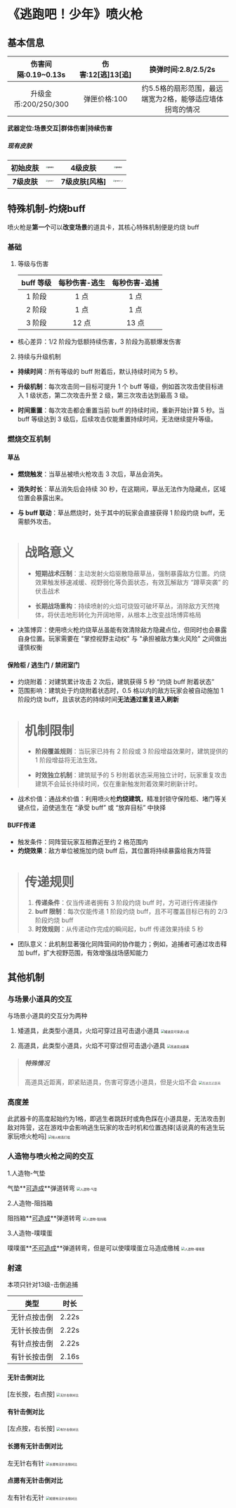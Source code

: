﻿# **《逃跑吧！少年》喷火枪**



## **基本信息**

| 伤害间隔:0.19~0.13s  | 伤害:12[逃]13[追] |                   换弹时间:2.8/2.5/2s                    |
| :------------------: | :---------------: | :------------------------------------------------------: |
| 升级金币:200/250/300 |   弹匣价格:100    | 约5.5格的扇形范围，最远端宽为2格，能够适应墙体拐弯的情况 |

**武器定位:场景交互|群体伤害|持续伤害**

##### **现有皮肤**

| **初始皮肤** | <img src=".\grade1.png" alt="grade1" style="zoom:25%;" /> |    **4级皮肤**    |  <img src=".\grade4.png" alt="grade4" style="zoom:25%;" />   |
| :----------: | :-------------------------------------------------------: | :---------------: | :----------------------------------------------------------: |
| **7级皮肤**  | <img src=".\grade7.png" alt="grade7" style="zoom:25%;" /> | **7级皮肤[风格]** | <img src=".\grade7_O.png" alt="grade7_O" style="zoom:25%;" /> |

## **特殊机制-灼烧buff**

喷火枪是**第一个**可以**改变场景**的道具卡，其核心特殊机制便是灼烧 buff

### **基础**

1. 等级与伤害

   |buff 等级|每秒伤害-逃生|每秒伤害-追捕|
   | :-: | :-: | :-: |
   |1 阶段|1 点|1 点|
   |2 阶段|1 点|1 点|
   |3 阶段|12 点|13 点|

- 核心差异：1/2 阶段为低额持续伤害，3 阶段为高额爆发伤害
2. 持续与升级机制
- **持续时间**：所有等级的 buff 附着后，默认持续时间为 5 秒。

- **升级机制**：每次攻击同一目标可提升 1 个 buff 等级，例如首次攻击使目标进入 1 级状态，第二次攻击升至 2 级，第三次攻击达到最高 3 级。

- **时间重置**：每次攻击都会重置当前 buff 的持续时间，重新开始计算 5 秒。当 buff 等级达到 3 级后，后续攻击仅能重置持续时间，无法继续提升等级。

### **燃烧交互机制**

#### **草丛**

- **燃烧触发**：当草丛被喷火枪攻击 3 次后，草丛会消失。


- **消失时长**：草丛消失后会持续 30 秒，在这期间，草丛无法作为隐藏点，区域位置会暴露出来。

- **与 buff 联动**：草丛燃烧时，处于其中的玩家会直接获得 1 阶段灼烧 buff，无需额外攻击。


># 战略意义
>
>- **短期战术压制**：主动发射火焰驱散隐蔽草丛，强制暴露敌方位置。灼烧效果触发移速减缓、视野弱化等负面状态，有效瓦解敌方 “蹲草突袭” 的伏击战术
>
>- **长期战场重构**：持续喷射的火焰可烧毁可破坏草丛，消除敌方天然掩体，将伏击地形转化为开阔地带，从根本上改变战场博弈格局

- 决策博弈：使用喷火枪灼烧草丛虽能有效清除敌方隐藏点位，但同时也会暴露自身位置。玩家需要在 "掌控视野主动权" 与 "承担被敌方集火风险" 之间做出谨慎权衡

#### **保险柜 / 逃生门 / 禁闭室门**

- 灼烧附着：对建筑累计攻击 2 次后，建筑获得 5 秒 “灼烧 buff 附着状态”
- 范围影响：建筑处于灼烧附着状态时，0.5 格以内的敌方玩家会被自动施加 1 阶段灼烧 buff，且该状态的持续时间**无法通过重复进入刷新**
># 机制限制
>
>- **阶段覆盖规则**：当玩家已持有 2 阶段或 3 阶段增益效果时，建筑提供的 1 阶段增益将无法生效。
>
>- **时效独立机制**：建筑赋予的 5 秒附着状态采用独立计时，玩家重复攻击建筑不会延长持续时间，仅在重新触发附着效果时刷新计时。
- 战术价值：通战术价值：利用喷火枪**灼烧建筑**，精准封锁守保险柜、堵门等关键点位，迫使逃生在 “承受 buff” 或 “放弃目标” 中抉择
#### **BUFF传递**

- 触发条件：同阵营玩家互相靠近至约 2 格范围内
- **灼烧效果**：敌方单位被施加灼烧 buff 后，其位置将持续暴露给我方阵营
># 传递规则
>
>1. **传递条件**：仅当传递者拥有 3 阶段灼烧 buff 时，方可进行传递操作
>2. **buff 限制**：每次仅能传递 1 阶段灼烧 buff，且不可覆盖目标已有的 2/3 阶段灼烧 buff
>3. **时效规则**：从传递动作完成的瞬间起，buff 传递效果持续 5 秒
- 团队意义：此机制显著强化同阵营间的协作能力；例如，追捕者可通过攻击释加 buff，扩大视野范围，有效增强战场感知能力

## 其他机制

### **与场景小道具的交互**

与场景小道具的交互分为两种

1. 矮道具，此类型小道具，火焰可穿过且可击退小道具
    <img src=".\矮道具可穿透火焰.webp" alt="矮道具可穿透火焰" style="zoom: 50%;" />

2. 高道具，此类型小道具，火焰不可穿过但可击退小道具
    <img src=".\高道具远距离.webp" alt="高道具远距离" style="zoom: 50%;" />
  > ##### 特殊情况
  >
  > 高道具近距离，即紧贴道具，伤害可穿透小道具，但是火焰不会
  > <img src=".\高道具近距离.webp" alt="高道具近距离" style="zoom: 50%;" />

### **高度差**

此武器卡的高度起始约为1格，即逃生者跳跃时或角色踩在小道具是，无法攻击到敌对阵营，这在游戏中会影响逃生玩家的攻击时机和位置选择[话说真的有逃生玩家玩喷火枪吗]
<img src=".\喷火枪高打低.webp" alt="喷火枪高打低" style="zoom:50%;" />

### **人造物与喷火枪之间的交互**

1.人造物-气垫

   气垫**<u>可造成</u>**弹道转弯
   <img src=".\人造物-气垫.webp" alt="人造物-气垫" style="zoom:50%;" />

2.人造物-阻挡箱

   阻挡箱**<u>可造成</u>**弹道转弯
   <img src=".\人造物-阻挡箱.webp" alt="人造物-阻挡箱" style="zoom:50%;" />

3.人造物-噗噗蛋

   噗噗蛋**<u>不可造成</u>**弹道转弯，但是可以使噗噗蛋立马造成缴械
   <img src=".\人造物-噗噗蛋.webp" alt="人造物-噗噗蛋" style="zoom:50%;" />

### 射速

本项只针对13级-击倒追捕

| 类型         | 时长  |
| ------------ | ----- |
| 无针点按击倒 | 2.22s |
| 无针长按击倒 | 2.22s |
| 有针点按击倒 | 2.22s |
| 有针长按击倒 | 2.16s |

#### 无针击倒对比

[左长按，右点按]
<img src=".\无针击倒对比.webp" alt="无针击倒对比" style="zoom:50%;" />

#### 有针击倒对比

[左点按，右长按]
<img src=".\有针击倒对比.webp" alt="有针击倒对比" style="zoom:50%;" />

#### 长摁有无针击倒对比

左无针右有针
<img src=".\长摁有无针击倒对比.webp" alt="长摁有无针击倒对比" style="zoom:50%;" />

#### 点摁有无针击倒对比

左有针右无针
<img src=".\短摁有无针击倒对比.webp" alt="短摁有无针击倒对比" style="zoom:50%;" />
